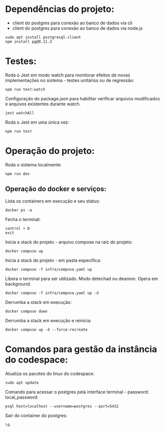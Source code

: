 # Dependências do projeto:

- client do postgres para conexão ao banco de dados via cli
- client do postgres para conexão ao banco de dados via node.js

```
sudo apt install postgresql-client
npm install pg@8.11.3

```

# Testes:

Roda o Jest em modo watch para monitorar efeitos de novas implementações no sistema - testes unitários ou de regressão:

```
npm run test:watch
```

Configuração do package.json para habilitar verificar arquivos modificados e arquivos existentes durante watch.

```
jest watchAll
```

Roda o Jest em uma única vez:

```
npm run test
```

# Operação do projeto:

Roda o sistema localmente:

```
npm run dev
```

## Operação do docker e serviços:

Lista os containers em execução e seu status:

```
docker ps -a
```

Fecha o terminal:

```
control + D
exit
```

Inicia a stack do projeto - arquivo compose na raiz do projeto:

```
docker compose up
```

Inicia a stack do projeto - em pasta específica:

```
docker compose -f infra/compose.yaml up
```

Libera o terminal para ser utilizado. Modo detechad ou deamon. Opera em background.

```
docker compose -f infra/compose.yaml up -d
```

Derrumba a stack em execução:

```
docker compose down
```

Derrumba a stack em execução e reinicia:

```
docker compose up -d --force-recreate
```

# Comandos para gestão da instância do codespace:

Atualiza os pacotes do linux do codespace:

```
sudo apt update
```

Comando para acessar o postgres pela interface terminal - password: local_password:

```
psql host=localhost --username=postgres --port=5432
```

Sair do container do postgres:

```
\q
```
